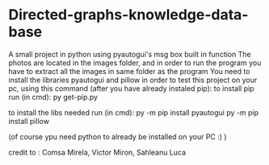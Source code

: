 # Directed-graphs-knowledge-data-base
A small project in python using pyautogui's msg box built in function 
The photos are located in the images folder, and in order to run the program you have to extract all the images in same folder as the program
You need to install the libraries pyautogui and pillow in order to test this project on your pc, using this command (after you have already instaled pip):
to install pip run (in cmd):
py get-pip.py

to install the libs needed run (in cmd):
py -m pip install pyautogui
py -m pip install pillow

(of course ypu need python to already be installed on your PC :) ) 

credit to : Comsa Mirela,  Victor Miron,  Sahleanu Luca
